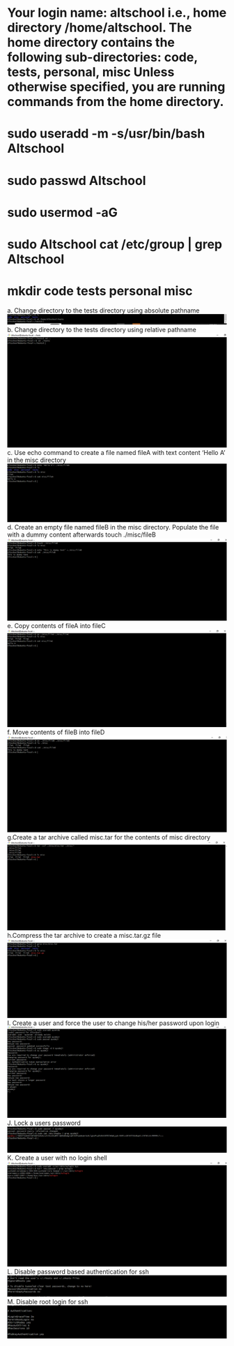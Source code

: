 # Your login name: altschool i.e., home directory /home/altschool. The home directory contains the following sub-directories: code, tests, personal, misc Unless otherwise specified, you are running commands from the home directory.  
# sudo useradd -m -s/usr/bin/bash Altschool
# sudo passwd Altschool 
# sudo usermod -aG 
# sudo Altschool cat /etc/group | grep Altschool
 # mkdir code tests personal misc
a. Change directory to the tests directory using absolute pathname
![](./Images/atask.PNG)
b. Change directory to the tests directory using relative pathname
![](./Images/btask.PNG)
c. Use echo command to create a file named fileA with text content ‘Hello A’ in the misc directory
![](./Images/ctask.PNG)
d. Create an empty file named fileB in the misc directory. Populate the file with a dummy content afterwards touch ./misc/fileB
![](./Images/dtask.PNG)
e. Copy contents of fileA into fileC
![](./Images/etask.PNG)
f. Move contents of fileB into fileD
![](./Images/ftask.PNG)
g.Create a tar archive called misc.tar for the contents of misc directory
![](./Images/gtask.PNG)
h.Compress the tar archive to create a misc.tar.gz file
![](./Images/htask.PNG)
I. Create a user and force the user to change his/her password upon login
![](./Images/itask.PNG)
J. Lock a users password
![](./Images/jtask.PNG)
K. Create a user with no login shell
![](./Images/ktask.PNG)
L. Disable password based authentication for ssh
![](./Images/ltask.PNG)
M. Disable root login for ssh
![](./Images/mtask.PNG)